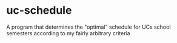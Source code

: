# uc-schedule
A program that determines the "optimal" schedule for UCs school semesters according to my fairly arbitrary criteria
